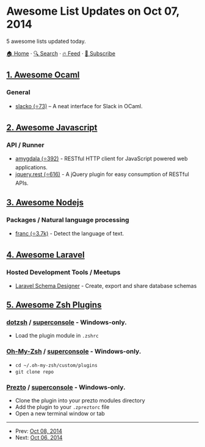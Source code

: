 # Awesome List Updates on Oct 07, 2014

5 awesome lists updated today.

[🏠 Home](/README.md) · [🔍 Search](https://test.trackawesomelist.com/search/) · [🔥 Feed](https://test.trackawesomelist.com/feed.xml) · [📮 Subscribe](https://trackawesomelist.us17.list-manage.com/subscribe?u=d2f0117aa829c83a63ec63c2f&id=36a103854c)



## [1. Awesome Ocaml](/content/ocaml-community/awesome-ocaml/README.md)

### General

*   [slacko (⭐73)](https://github.com/Leonidas-from-XIV/slacko) – A neat interface for Slack in OCaml.

## [2. Awesome Javascript](/content/sorrycc/awesome-javascript/README.md)

### API / Runner

*   [amygdala (⭐392)](https://github.com/lincolnloop/amygdala) - RESTful HTTP client for JavaScript powered web applications.
*   [jquery.rest (⭐616)](https://github.com/jpillora/jquery.rest) - A jQuery plugin for easy consumption of RESTful APIs.

## [3. Awesome Nodejs](/content/sindresorhus/awesome-nodejs/README.md)

### Packages / Natural language processing

*   [franc (⭐3.7k)](https://github.com/wooorm/franc) - Detect the language of text.

## [4. Awesome Laravel](/content/chiraggude/awesome-laravel/README.md)

### Hosted Development Tools / Meetups

*   [Laravel Schema Designer](http://laravelsd.com/) - Create, export and share database schemas

## [5. Awesome Zsh Plugins](/content/unixorn/awesome-zsh-plugins/README.md)

### [dotzsh](https://github.com/dotphiles/dotzsh) / [superconsole](https://github.com/alexchmykhalo/superconsole)   \- Windows-only.

*   Load the plugin module in `.zshrc`

### [Oh-My-Zsh](http://ohmyz.sh/) / [superconsole](https://github.com/alexchmykhalo/superconsole)   \- Windows-only.

*   `cd ~/.oh-my-zsh/custom/plugins`
*   `git clone repo`

### [Prezto](https://github.com/sorin-ionescu/prezto) / [superconsole](https://github.com/alexchmykhalo/superconsole)   \- Windows-only.

*   Clone the plugin into your prezto modules directory
*   Add the plugin to your `.zpreztorc` file
*   Open a new terminal window or tab

---

- Prev: [Oct 08, 2014](/content/2014/10/08/README.md)
- Next: [Oct 06, 2014](/content/2014/10/06/README.md)